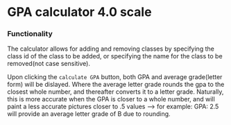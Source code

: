 # GPA calculator 4.0 scale

### Functionality

The calculator allows for adding and removing classes by specifying the class id of the class to be added, or specifying the name for the class to be removed(not case sensitive).

Upon clicking the `calculate GPA` button, both GPA and average grade(letter form) will be dislayed. Where the average letter grade rounds the gpa to the closest whole number, and thereafter converts it to a letter grade. Naturally, this is more accurate when the GPA is closer to a whole number, and will paint a less accurate pictures closer to .5 values --> for example: GPA: 2.5 will provide an average letter grade of B due to rounding. 
